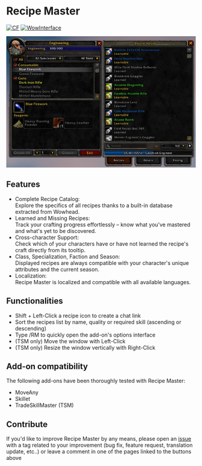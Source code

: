 # Recipe Master
[![CF](https://img.shields.io/badge/Download-CurseForge-orange)](https://www.curseforge.com/wow/addons/recipe-master) [![WowInterface](https://img.shields.io/badge/Download-WoWInterface%20(Vanilla)-blue)](https://www.wowinterface.com/downloads/info26701-RecipeMasterVanilla.html)

![Main Window](/Images/Main_Window.jpg)

## Features
* Complete Recipe Catalog:\
  Explore the specifics of all recipes thanks to a built-in database extracted from Wowhead.
* Learned and Missing Recipes:\
  Track your crafting progress effortlessly – know what you've mastered and what's yet to be discovered.
* Cross-character Support: \
Check which of your characters have or have not learned the recipe's craft directly from its tooltip.
* Class, Specialization, Faction and Season:\
  Displayed recipes are always compatible with your character's unique attributes and the current season.
* Localization:\
  Recipe Master is localized and compatible with all available languages.

## Functionalities
* Shift + Left-Click a recipe icon to create a chat link
* Sort the recipes list by name, quality or required skill (ascending or descending)
* Type /RM to quickly open the add-on's options interface
* (TSM only) Move the window with Left-Click
* (TSM only) Resize the window vertically with Right-Click

## Add-on compatibility
The following add-ons have been thoroughly tested with Recipe Master:
* MoveAny
* Skillet
* TradeSkillMaster (TSM)

## Contribute
If you'd like to improve Recipe Master by any means, please open an [issue](https://github.com/BrenoLudgero/Recipe_Master/issues "Issues Tab") with a tag related to your improvement (bug fix, feature request, translation update, etc..) or leave a comment in one of the pages linked to the buttons above
